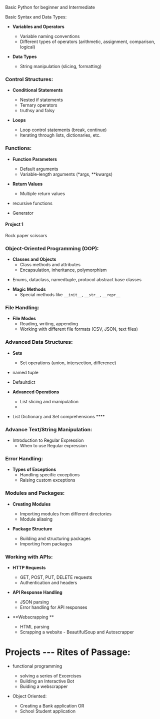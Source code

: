 Basic Python for beginner and Intermediate


Basic Syntax and Data Types:
- **Variables and Operators**
  - Variable naming conventions
  - Different types of operators (arithmetic, assignment, comparison, logical)

- **Data Types**
  - String manipulation (slicing, formatting)
  

### Control Structures:
- **Conditional Statements**
  - Nested if statements
  - Ternary operators
  - truthsy and falsy

 
- **Loops**
  - Loop control statements (break, continue)
  - Iterating through lists, dictionaries, etc.



### Functions:
- **Function Parameters**
  - Default arguments
  - Variable-length arguments (*args, **kwargs)

- **Return Values**
  - Multiple return values

- recursive functions 
- Generator

#### Project 1
Rock paper scissors 

### Object-Oriented Programming (OOP):
- **Classes and Objects**
  - Class methods and attributes
  - Encapsulation, inheritance, polymorphism

* Enums, dataclass, namedtuple, protocol abstract base classes

- **Magic Methods**
  - Special methods like `__init__`, `__str__`, `__repr__`

### File Handling:
- **File Modes**
  - Reading, writing, appending
  - Working with different file formats (CSV, JSON, text files)

### Advanced Data Structures:

- **Sets**
  - Set operations (union, intersection, difference)
- named tuple 
- Defaultdict

- **Advanced Operations**
  - List slicing and manipulation
  -
 - List Dictionary and Set comprehensions ****


### Advance Text/String  Manipulation:
- Introduction to Regular Expression 
    * When to use Regular expression


### Error Handling:
- **Types of Exceptions**
  - Handling specific exceptions
  - Raising custom exceptions

### Modules and Packages:
- **Creating Modules**
  - Importing modules from different directories
  - Module aliasing

- **Package Structure**
  - Building and structuring packages
  - Importing from packages

### Working with APIs:
- **HTTP Requests**
  - GET, POST, PUT, DELETE requests
  - Authentication and headers

- **API Response Handling**
  - JSON parsing
  - Error handling for API responses

- **Webscrapping **
  - HTML parsing
  - Scrapping a website - BeautifulSoup and Autoscrapper


# Projects --- Rites of Passage:
- functional programming
    * solving a series of Excercises
    * Building an Interactive Bot
    * Buiding a webscrapper

- Object Oriented:    
    * Creating a Bank application
        OR
    * School Student application